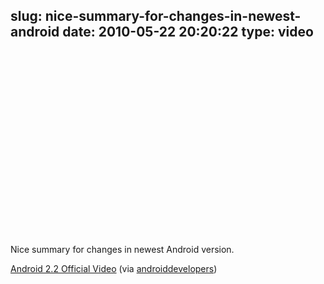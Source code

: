 slug: nice-summary-for-changes-in-newest-android
date: 2010-05-22 20:20:22
type: video
---

<object width="480" height="295"><param name="movie" value="http://www.youtube.com/v/yAZYSVr2Bhc&fs=1"></param><param name="allowFullScreen" value="true"></param><param name="allowscriptaccess" value="always"></param><embed src="http://www.youtube.com/v/yAZYSVr2Bhc&fs=1" type="application/x-shockwave-flash" width="480" height="295" allowscriptaccess="always" allowfullscreen="true"></embed></object>

Nice summary for changes in newest Android version.

 [Android 2.2 Official Video](http://www.youtube.com/watch?v=yAZYSVr2Bhc&feature=player_embedded) (via [androiddevelopers](http://youtube.com/user/androiddevelopers))
